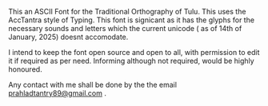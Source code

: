 This an ASCII Font for the Traditional Orthography of Tulu. This uses the AccTantra style of Typing. This font is signicant as it has the glyphs for the necessary sounds and letters which the current unicode ( as of 14th of January, 2025) 
doesnt accomodate.

I intend to keep  the font open source and open to all, with permission to edit it if required as per need. Informing although not required, would be highly honoured.

Any contact with me shall be done by the the email prahladtantry89@gmail.com .
